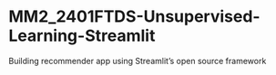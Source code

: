 # MM2_2401FTDS-Unsupervised-Learning-Streamlit
Building recommender app using Streamlit’s open source  framework
